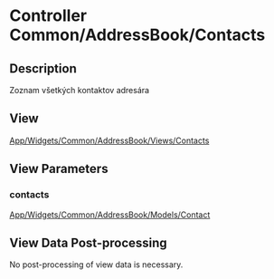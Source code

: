 # Controller Common/AddressBook/Contacts

## Description

Zoznam všetkých kontaktov adresára

## View

[App/Widgets/Common/AddressBook/Views/Contacts](../Views/Contacts.md)

## View Parameters

### contacts
[App/Widgets/Common/AddressBook/Models/Contact](../Models/Contact.md)

## View Data Post-processing

No post-processing of view data is necessary.
